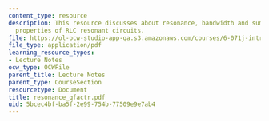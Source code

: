 ```yaml
---
content_type: resource
description: This resource discusses about resonance, bandwidth and summary of the
  properties of RLC resonant circuits.
file: https://ol-ocw-studio-app-qa.s3.amazonaws.com/courses/6-071j-introduction-to-electronics-signals-and-measurement-spring-2006/5bcec4bfba5f2e99754b77509e9e7ab4_resonance_qfactr.pdf
file_type: application/pdf
learning_resource_types:
- Lecture Notes
ocw_type: OCWFile
parent_title: Lecture Notes
parent_type: CourseSection
resourcetype: Document
title: resonance_qfactr.pdf
uid: 5bcec4bf-ba5f-2e99-754b-77509e9e7ab4
---
```

